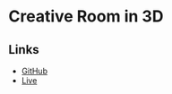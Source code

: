 
# Creative Room in 3D

## Links

- [GitHub](https://github.com/akshaynmhc/creativeroom)
- [Live](https://my-room-in-3d.vercel.app)